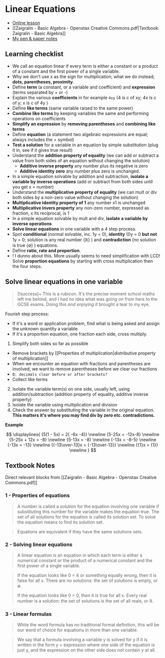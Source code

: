 # Linear Equations

- [Online lesson](https://www.greenemath.com/AlgebraI.html#linear-equations)
- [[Zaigralin - Basic Algebra - Openstax Creative Commons.pdf|Textbook: Zaigralin - Basic Algebra]]
- [My pen & paper notes](https://photos.app.goo.gl/eGQeSXveHxYCVf6M6)

## Learning checklist

- We call an equation linear if every term is either a constant or a product of a constant and the first power of a single variable.
- Why we don't use x as the sign for multiplication; what we do instead; **dots, parentheses, proximity**.
- Define **term** (a constant, or a variable and coefficient) and **expression** (terms separated by + or -)
- Explain the various **coefficients** in for example `4xy` (4 is c of xy; 4x is c of y; x is c of 4y )
- Define **like terms** (same variable raised to the same power)
- **Combine like terms** by keeping variables the same and performing operations on coefficients
- **Simplify an expression** by **removing parentheses** and **combining like terms**
- Define **equation** (a statement two algebraic expressions are equal; always includes the = symbol)
- **Test a solution** for a variable in an equation by simple substitution (plug it in, see if it gives true result)
- Understand the **addition property of equality** (we can add or subtract a value from both sides of an equation without changing the solution)
  - **Additive inverse property** any number plus its negative is zero
  - **Additive identity zero** any number plus zero is unchanged.
- In a simple equation solvable by addition and subtraction, **isolate a variable by inverse operations** (add or subtract from both sides until you get x = number)
-  Understand the **multiplicative property of equality** (we can mult or div both sides by a non-zero value without changing the solution)
  - **Multiplicative identity property of 1** any number x1 is unchanged
  - **Multiplicative invers property** any non-zero number, expressed as fraction, x its reciprocal, is 1
- In a simple equation solvable by mult and div, **isolate a variable by inverse operations**
- **Solve linear equations** in one variable with a 4 step process.
- Spot **conditional** (normal solvable, inc. 1y = 0), **identity** (0y = 0 **but not** 1y = 0; solution is any real number {ℝ} ) and **contradiction** (no solution is true {∅} ) equations.
- Define **ratio, rate and proportion**.
- ! I dunno about this. More usually seems to need simplification with LCD!  Solve **proportion equations** by starting with cross multiplication then the four steps.

## Solve linear equations in one variable

> [!success]+
> This is a rubicon. It's the precise moment school maths left me behind, and I had no idea what was going on from here to the GCSE exams. Doing this _and enjoying it_ brought a tear to my eye.

Four*ish* step process:

  - If it's a word or application problem, find what is being asked and assign the unknown quantity a variable.
  - If it's a proportion equation, one fraction each side, cross multiply.
1. Simplify both sides so far as possible
  - Remove brackets by [[Properties of multiplication|distributive property of multiplication]]
  - When we encounter an equation with fractions and parentheses are involved, we want to remove parentheses before we clear our fractions
  - `Q: decimals clear before or after brackets?`
  - Collect like terms
2. Isolate the variable term(s) on one side, usually left, using addition/subtraction (addition property of equality, additive inverse property)
3. Isolate the variable using multiplication and division
4. Check the answer by substituting the variable in the original equation. **This matters it's where you may find div by zero etc. contradictions.**

**Example**

$$
\displaylines{
{5(1 - 5x) = 2( -6x -4)} \newline
{5-25x = -12x-8} \newline
{5-25x + 12x = -8} \newline
{5-13x = -8} \newline
{-13x = -8-5} \newline
{-13x = -13} \newline
{{-13\over-13}x = {-13\over-13}} \newline
{{1}x = {1}} \newline
}
$$

## Textbook Notes

Direct relevant blocks from [[Zaigralin - Basic Algebra - Openstax Creative Commons.pdf]]

### 1 - Properties of equations

> A number is called a solution for the equation involving one variable if substituting this number for the variable makes the equation true. The set of all solutions for the equation is called its solution set. To solve the equation means to find its solution set.

> Equations are equivalent if they have the same solutions sets.

### 2 - Solving linear equations

> A linear equation is an equation in which each term is either a numerical constant or the product of a numerical constant and the first power of a single variable.

> If the equation looks like 0 = 4 or something equally wrong, then it is false for all x. There are no solutions: the set of solutions is empty, or ∅. 
> 
> If the equation looks like 0 = 0, then it is true for all x. Every real number is a solution: the set of solutions is the set of all reals, or ℝ.

### 3 - Linear formulas

> While the word formula has no traditional formal definition, this will be our word of choice for equations in more than one variable.

> We say that a formula involving a variable y is solved for y if it is written in the form y = expression where one side of the equation is just y, and the expression on the other side does not contain y at all.

